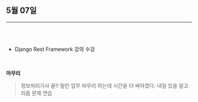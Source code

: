 ## 5월 07일

***

<br>

<br>

* Django Rest Framework 강의 수강

<br>
    

__마무리__
> 정보처리기사 끝!! 
> 밀린 업무 마무리 하는데 시간을 더 써야겠다. 
> 내일 있을 알고리즘 문제 연습